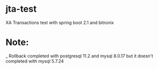 # jta-test
XA Transactions test with spring boot 2.1 and bitronix

# Note:

_ Rollback completed with postgresql 11.2 and mysql 8.0.17 but it doesn't completed with mysql 5.7.24
